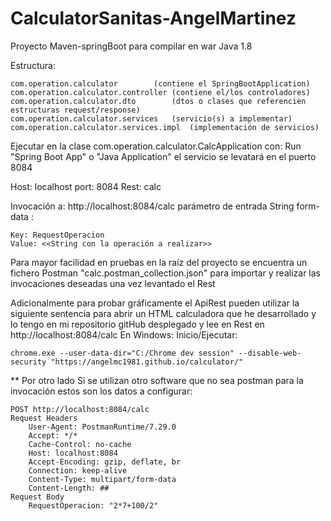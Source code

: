 # CalculatorSanitas-AngelMartinez

Proyecto Maven-springBoot para compilar en war
Java 1.8

Estructura:

	com.operation.calculator		(contiene el SpringBootApplication)
	com.operation.calculator.controller	(contiene el/los controladores)
	com.operation.calculator.dto		(dtos o clases que referencien estructuras request/response)
	com.operation.calculator.services	(servicio(s) a implementar)
	com.operation.calculator.services.impl	(implementación de servicios)


Ejecutar en la clase com.operation.calculator.CalcApplication  con: Run "Spring Boot App" o "Java Application" 
el servicio se levatará en el puerto 8084

Host: localhost
port: 8084
Rest: calc

Invocación a: http://localhost:8084/calc
parámetro de entrada String form-data  : 


	Key: RequestOperacion
	Value: <<String con la operación a realizar>>


Para mayor facilidad en pruebas en la raíz del proyecto se encuentra un fichero Postman "calc.postman_collection.json" para importar y realizar las invocaciones deseadas una vez levantado el Rest

Adicionalmente para probar gráficamente el ApiRest pueden utilizar la siguiente sentencia para abrir un HTML calculadora que he desarrollado y lo tengo en mi repositorio gitHub desplegado y lee en Rest en http://localhost:8084/calc
En Windows: Inicio/Ejecutar:

	chrome.exe --user-data-dir="C:/Chrome dev session" --disable-web-security "https://angelmc1981.github.io/calculator/"



** Por otro lado Si se utilizan otro software que no sea postman para la invocación estos son los datos a configurar:

	POST http://localhost:8084/calc
	Request Headers
		User-Agent: PostmanRuntime/7.29.0
		Accept: */*
		Cache-Control: no-cache
		Host: localhost:8084
		Accept-Encoding: gzip, deflate, br
		Connection: keep-alive
		Content-Type: multipart/form-data
		Content-Length: ##
	Request Body
		RequestOperacion: "2*7+100/2"




